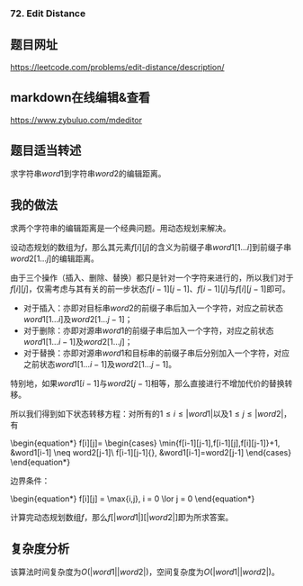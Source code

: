 ###  72. Edit Distance
## 题目网址
https://leetcode.com/problems/edit-distance/description/
## markdown在线编辑&查看
https://www.zybuluo.com/mdeditor
## 题目适当转述
求字符串$word1$到字符串$word2$的编辑距离。

## 我的做法

求两个字符串的编辑距离是一个经典问题。用动态规划来解决。

设动态规划的数组为$f$，那么其元素$f[i][j]$的含义为前缀子串$word1[1 \ldots i]$到前缀子串$word2[1 \ldots j]$的编辑距离。

由于三个操作（插入、删除、替换）都只是针对一个字符来进行的，所以我们对于$f[i][j]$，仅需考虑与其有关的前一步状态$f[i-1][j-1]$、$f[i-1][j]$与$f[i][j-1]$即可。

* 对于插入：亦即对目标串$word2$的前缀子串后加入一个字符，对应之前状态$word1[1 \ldots i]$及$word2[1 \ldots j-1]$；
* 对于删除：亦即对源串$word1$的前缀子串后加入一个字符，对应之前状态$word1[1 \ldots i-1]$及$word2[1 \ldots j]$；
* 对于替换：亦即对源串$word1$和目标串的前缀子串后分别加入一个字符，对应之前状态$word1[1 \ldots i-1]$及$word2[1 \ldots j-1]$。

特别地，如果$word1[i-1]$与$word2[j-1]$相等，那么直接进行不增加代价的替换转移。

所以我们得到如下状态转移方程：对所有的$1 \leq i \leq |word1|$以及$1 \leq j \leq |word2|$，有

\begin{equation*}
f[i][j]=
\begin{cases}
\min\{f[i-1][j-1],f[i-1][j],f[i][j-1]\}+1, &word1[i-1] \neq word2[j-1]\\
f[i-1][j-1]{}, &word1[i-1]=word2[j-1]
\end{cases}
\end{equation*}

边界条件：

\begin{equation*}
f[i][j] = \max\{i,j\}, i = 0 \lor j = 0
\end{equation*}

计算完动态规划数组$f$，那么$f[|word1|][|word2|]$即为所求答案。

## 复杂度分析

该算法时间复杂度为$O(|word1||word2|)$，空间复杂度为$O(|word1||word2|)$。
